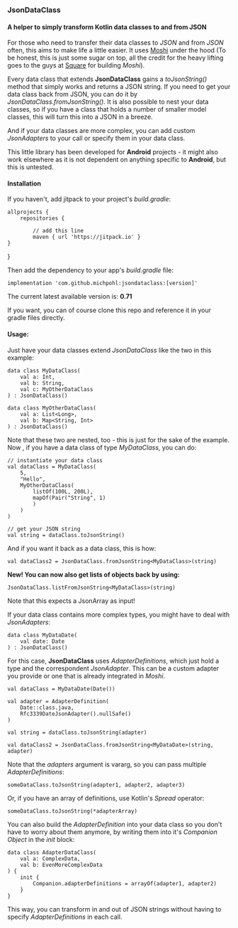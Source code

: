 ### JsonDataClass
#### A helper to simply transform Kotlin data classes to and from JSON

For those who need to transfer their data classes to *JSON* and from *JSON* often, this aims to make life a little easier. It uses [Moshi](https://github.com/square/moshi) under the hood (To be honest, this is just some sugar on top, all the credit for the heavy lifting goes to the guys at [Square](https://github.com/square) for building *Moshi*).

Every data class that extends **JsonDataClass** gains a *toJsonString()* method that simply works and returns a JSON string. If you need to get your data class back from JSON, you can do it by *JsonDataClass.fromJsonString().* It is also possible to nest your data classes, so if you have a class that holds a number of smaller model classes, this will turn this into a JSON in a breeze.

And if your data classes are more complex, you can add custom *JsonAdapters* to your call or specify them in your data class.

This little library has been developed for **Android** projects - it might also work elsewhere as it is not dependent on anything specific to **Android**,
but this is untested.

#### Installation

If you haven't, add jitpack to your project's *build.gradle*:

    allprojects {
        repositories {
      
            // add this line   
            maven { url 'https://jitpack.io' }
    }
}

Then add the dependency to your app's *build.gradle* file:

    implementation 'com.github.michpohl:jsondataclass:[version]'

The current latest available version is: **0.71**

If you want, you can of course clone this repo and reference it in your gradle files directly.

#### Usage:

Just have your data classes extend *JsonDataClass* like the two in this example:

    data class MyDataClass(
        val a: Int,
        val b: String,
        val c: MyOtherDataClass
    ) : JsonDataClass()

    data class MyOtherDataClass(
        val a: List<Long>,
        val b: Map<String, Int>
    ) : JsonDataClass()

Note that these two are nested, too - this is just for the sake of the example.  
Now , if you have a data class of type *MyDataClass*, you can do:

    // instantiate your data class
    val dataClass = MyDataClass(
        5, 
        "Hello", 
        MyOtherDataClass(
            listOf(100L, 200L), 
            mapOf(Pair("String", 1)
            )
        )
    )
    
    // get your JSON string
    val string = dataClass.toJsonString()

And if you want it back as a data class, this is how:

    val dataClass2 = JsonDataClass.fromJsonString<MyDataClass>(string)

**New! You can now also get lists of objects back by using:**

    JsonDataClass.listFromJsonString<MyDataClass>(string) 

Note that this expects a JsonArray as input!

If your data class contains more complex types, you might have to deal with *JsonAdapters*:

    data class MyDataDate(
        val date: Date
    ) : JsonDataClass()

For this case, **JsonDataClass** uses *AdapterDefinitions*, which just hold a type and the correspondent *JsonAdapter*. This can be a custom adapter you provide or one that is already integrated in *Moshi*.

    val dataClass = MyDataDate(Date())
    
    val adapter = AdapterDefinition(
        Date::class.java, 
        Rfc3339DateJsonAdapter().nullSafe()
    )
    
    val string = dataClass.toJsonString(adapter)
    
    val dataClass2 = JsonDataClass.fromJsonString<MyDataDate>(string, adapter) 

Note that the *adapters* argument is vararg, so you can pass multiple *AdapterDefinitions*:

    someDataClass.toJsonString(adapter1, adapter2, adapter3)

Or, if you have an array of definitions, use Kotlin's *Spread* operator:

    someDataClass.toJsonString(*adapterArray)

You can also build the *AdapterDefinition* into your data class so you don't have to worry about them anymore, by writing them into it's *Companion Object* in the *init* block:

    data class AdapterDataClass(
        val a: ComplexData,
        val b: EvenMoreComplexData
    ) {       
        init {
            Companion.adapterDefinitions = arrayOf(adapter1, adapter2)
        }
    }    

This way, you can transform in and out of JSON strings without having to specify *AdapterDefinitions* in each call.

